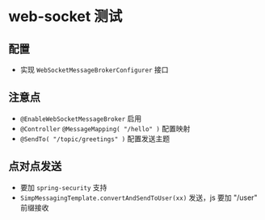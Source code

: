 # web-socket 测试

## 配置
- 实现 `WebSocketMessageBrokerConfigurer` 接口

## 注意点
- `@EnableWebSocketMessageBroker` 启用
- `@Controller` `@MessageMapping( "/hello" )` 配置映射
- `@SendTo( "/topic/greetings" )` 配置发送主题

## 点对点发送
- 要加 `spring-security` 支持 
- `SimpMessagingTemplate.convertAndSendToUser(xx)` 发送，js 要加 "/user" 前缀接收